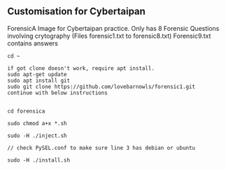 
## Customisation for Cybertaipan

ForensicA Image for Cybertaipan practice.
Only has 8 Forensic Questions involving crytography (Files forensic1.txt to forensic8.txt)
Forensic9.txt contains answers


```
cd ~

if got clone doesn't work, require apt install.
sudo apt-get update
sudo apt install git
sudo git clone https://github.com/lovebarnowls/forensic1.git
continue with below instructions


cd forensica

sudo chmod a+x *.sh

sudo -H ./inject.sh

// check PySEL.conf to make sure line 3 has debian or ubuntu

sudo -H ./install.sh



